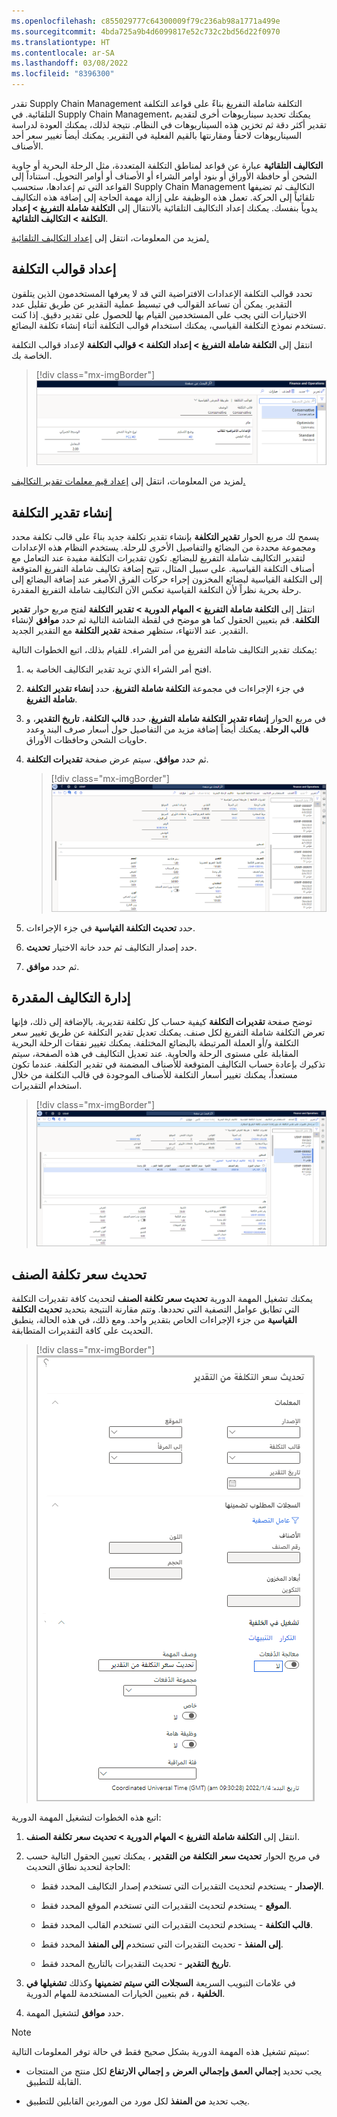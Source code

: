 ```yaml
---
ms.openlocfilehash: c855029777c64300009f79c236ab98a1771a499e
ms.sourcegitcommit: 4bda725a9b4d6099817e52c732c2bd56d22f0970
ms.translationtype: HT
ms.contentlocale: ar-SA
ms.lasthandoff: 03/08/2022
ms.locfileid: "8396300"
---
```

تقدر Supply Chain Management التكلفة شاملة التفريغ بناءً على قواعد التكلفة التلقائية. في Supply Chain Management، يمكنك تحديد سيناريوهات أخرى لتقديم تقدير أكثر دقة ثم تخزين هذه السيناريوهات في النظام. نتيجة لذلك، يمكنك العودة لدراسة السيناريوهات لاحقاً ومقارنتها بالقيم الفعلية في التقرير. يمكنك أيضاً تغيير سعر أحد الأصناف.

**التكاليف التلقائية** عبارة عن قواعد لمناطق التكلفة المتعددة، مثل الرحلة البحرية أو حاوية الشحن أو حافظة الأوراق أو بنود أوامر الشراء أو الأصناف أو أوامر التحويل. استناداً إلى القواعد التي تم إعدادها، ستحسب Supply Chain Management التكاليف ثم تضيفها تلقائياً إلى الحركة. تعمل هذه الوظيفة على إزالة مهمة الحاجة إلى إضافة هذه التكاليف يدوياً بنفسك. يمكنك إعداد التكاليف التلقائية بالانتقال إلى **التكلفة شاملة التفريغ > إعداد التكلفة > التكاليف التلقائية**.

لمزيد من المعلومات، انتقل إلى [إعداد التكاليف التلقائية.](/dynamics365/supply-chain/landed-cost/auto-cost-setup/?azure-portal=true)

## <a name="set-up-cost-templates"></a>إعداد قوالب التكلفة

تحدد قوالب التكلفة الإعدادات الافتراضية التي قد لا يعرفها المستخدمون الذين يتلقون التقدير. يمكن أن تساعد القوالب في تبسيط عملية التقدير عن طريق تقليل عدد الاختيارات التي يجب على المستخدمين القيام بها للحصول على تقدير دقيق. إذا كنت تستخدم نموذج التكلفة القياسي، يمكنك استخدام قوالب التكلفة أثناء إنشاء تكلفة البضائع.

انتقل إلى **التكلفة شاملة التفريغ > إعداد التكلفة > قوالب التكلفة** لإعداد قوالب التكلفة الخاصة بك.

> [!div class="mx-imgBorder"]
> [![لقطة شاشة لصفحة قوالب التكلفة والحقول المرتبطة بالقالب.](../media/cost-estimate-template.png)](../media/cost-estimate-template.png#lightbox)

لمزيد من المعلومات، انتقل إلى [إعداد قيم معلمات تقدير التكاليف.](/learn/modules/set-up-landed-cost-supply-chain-management/8-costing-parameters/?azure-portal=true)

## <a name="create-a-cost-estimate"></a>إنشاء تقدير التكلفة

يسمح لك مربع الحوار **تقدير التكلفة** بإنشاء تقدير تكلفة جديد بناءً على قالب تكلفة محدد ومجموعة محددة من البضائع والتفاصيل الأخرى للرحلة. يستخدم النظام هذه الإعدادات لتقدير التكاليف شاملة التفريغ للبضائع. تكون تقديرات التكلفة مفيدة عند التعامل مع أصناف التكلفة القياسية. على سبيل المثال، تتيح إضافة تكاليف شاملة التفريغ المتوقعة إلى التكلفة القياسية لبضائع المخزون إجراء حركات الفرق الأصغر عند إضافة البضائع إلى رحلة بحرية نظراً لأن التكلفة القياسية تعكس الآن التكاليف شاملة التفريغ المقدرة.

انتقل إلى **التكلفة شاملة التفريغ > المهام الدورية > تقدير التكلفة** لفتح مربع حوار **تقدير التكلفة**. قم بتعيين الحقول كما هو موضح في لقطة الشاشة التالية ثم حدد **موافق** لإنشاء التقدير. عند الانتهاء، ستظهر صفحة **تقدير التكلفة** مع التقدير الجديد.

يمكنك تقدير التكاليف شاملة التفريغ من أمر الشراء. للقيام بذلك، اتبع الخطوات التالية:

1.  افتح أمر الشراء الذي تريد تقدير التكاليف الخاصة به.

1.  في جزء الإجراءات في مجموعة **التكلفة شاملة التفريغ**، حدد **إنشاء تقدير التكلفة شاملة التفريغ**.

1.  في مربع الحوار **إنشاء تقدير التكلفة شاملة التفريغ**، حدد **قالب التكلفة**، **تاريخ التقدير**، و **قالب الرحلة**. يمكنك أيضاً إضافة مزيد من التفاصيل حول أسعار صرف البند وعدد حاويات الشحن وحافظات الأوراق.

1.  ثم حدد **موافق**. سيتم عرض صفحة **تقديرات التكلفة**.

    > [!div class="mx-imgBorder"]
    > [![لقطة شاشة لصفحة تقديرات التكلفة.](../media/cost-estimate.png)](../media/cost-estimate.png#lightbox)

1.  حدد **تحديث التكلفة القياسية** في جزء الإجراءات.

1.  حدد إصدار التكاليف ثم حدد خانة الاختيار **تحديث**.

1.  ثم حدد **موافق**.

## <a name="manage-estimated-costs"></a>إدارة التكاليف المقدرة

توضح صفحة **تقديرات التكلفة** كيفية حساب كل تكلفة تقديرية. بالإضافة إلى ذلك، فإنها تعرض التكلفة شاملة التفريغ لكل صنف. يمكنك تعديل تقدير التكلفة عن طريق تغيير سعر التكلفة و/أو العملة المرتبطة بالبضائع المختلفة. يمكنك تغيير نفقات الرحلة البحرية المقابلة على مستوى الرحلة والحاوية. عند تعديل التكاليف في هذه الصفحة، سيتم تذكيرك بإعادة حساب التكاليف المتوقعة للأصناف المضمنة في تقدير التكلفة. عندما تكون مستعداً، يمكنك تغيير أسعار التكلفة للأصناف الموجودة في قالب التكلفة من خلال استخدام التقديرات.

> [!div class="mx-imgBorder"]
> [![لقطة شاشة لتقدير تكلفة محددة والحقول المتعددة المرتبطة بالتكلفة.](../media/cost-estimates-management.png)](../media/cost-estimates-management.png#lightbox)

## <a name="item-cost-price-update"></a>تحديث سعر تكلفة الصنف

يمكنك تشغيل المهمة الدورية **تحديث سعر تكلفة الصنف** لتحديث كافة تقديرات التكلفة التي تطابق عوامل التصفية التي تحددها. وتتم مقارنة النتيجة بتحديد **تحديث التكلفة القياسية** من جزء الإجراءات الخاص بتقدير واحد. ومع ذلك، في هذه الحالة، ينطبق التحديث على كافة التقديرات المتطابقة.

> [!div class="mx-imgBorder"]
> [![لقطة شاشة لمربع الحوار تحديث سعر تكلفة الصنف والحقول المتنوعة المتاحة لتشغيل المهمة.](../media/item-cost-price-update.png)](../media/item-cost-price-update.png#lightbox)

اتبع هذه الخطوات لتشغيل المهمة الدورية:

1.  انتقل إلى **التكلفة شاملة التفريغ > المهام الدورية > تحديث سعر تكلفة الصنف**.

1.  في مربح الحوار **تحديث سعر التكلفة من التقدير** ، يمكنك تعيين الحقول التالية حسب الحاجة لتحديد نطاق التحديث:

    -   **الإصدار** - يستخدم لتحديث التقديرات التي تستخدم إصدار التكاليف المحدد فقط.

    -   **الموقع** - يستخدم لتحديث التقديرات التي تستخدم الموقع المحدد فقط.

    -   **قالب التكلفة** - يستخدم لتحديث التقديرات التي تستخدم القالب المحدد فقط.

    -   **إلى المنفذ** - تحديث التقديرات التي تستخدم **إلى المنفذ** المحدد فقط.

    -   **تاريخ التقدير** - تحديث التقديرات بالتاريخ المحدد فقط.

1.  في علامات التبويب السريعة **السجلات التي سيتم تضمينها** وكذلك **تشغيلها في الخلفية** ، قم بتعيين الخيارات المستخدمة للمهام الدورية.

1.  حدد **موافق** لتشغيل المهمة.

> [!NOTE]
> سيتم تشغيل هذه المهمة الدورية بشكل صحيح فقط في حالة توفر المعلومات التالية: 
> 
> -   يجب تحديد **إجمالي العمق وإجمالي العرض** و **إجمالي الارتفاع** لكل منتج من المنتجات القابلة للتطبيق. 
> 
> -   يجب تحديد **من المنفذ** لكل مورد من الموردين القابلين للتطبيق.
